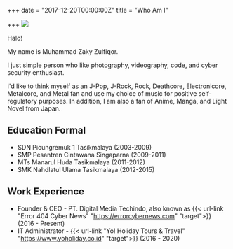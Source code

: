 +++
date = "2017-12-20T00:00:00Z"
title = "Who Am I"

+++
![](/uploads/2019/05/10/49933772_630730414050679_4259327744748367619_n.jpg)

Halo!

My name is Muhammad Zaky Zulfiqor.

I just simple person who like photography, videography, code, and cyber security enthusiast.

I'd like to think myself as an J-Pop, J-Rock, Rock, Deathcore, Electronicore, Metalcore, and Metal fan and use my choice of music for positive self-regulatory purposes. In addition, I am also a fan of Anime, Manga, and Light Novel from Japan.

## Education Formal

* SDN Picungremuk 1 Tasikmalaya (2003-2009)
* SMP Pesantren Cintawana Singaparna (2009-2011)
* MTs Manarul Huda Tasikmalaya (2011-2012)
* SMK Nahdlatul Ulama Tasikmalaya (2012-2015)

## Work Experience

* Founder & CEO - PT. Digital Media Techindo, also known as {{< url-link "Error 404 Cyber News" "https://errorcybernews.com" "target">}} (2016 - Present)
* IT Administrator - {{< url-link "Yo! Holiday Tours & Travel" "https://www.yoholiday.co.id" "target">}} (2016 - 2020)
